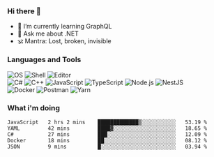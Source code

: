 ### Hi there 👋

- 🌱 I’m currently learning GraphQL
- 💬 Ask me about .NET
- 🕉️ Mantra: Lost, broken, invisible

### Languages and Tools

![OS](https://img.shields.io/badge/-Arch-informational?style=flat&logo=arch-linux&logoColor=white&color=1793D1)
![Shell](https://img.shields.io/badge/-Zsh-informational?style=flat&logo=gnu-bash&logoColor=white&color=4EAA25)
![Editor](https://img.shields.io/badge/-Visual%20Studio%20Code-informational?style=flat&logo=visual-studio-code&logoColor=white&color=007ACC)\
![C#](https://img.shields.io/badge/-C%23-informational?style=flat&logo=.NET&logoColor=white&color=5C2D91)
![C++](https://img.shields.io/badge/-C++-informational?style=flat&logo=c%2B%2B&logoColor=white&color=00599C)
![JavaScript](https://img.shields.io/badge/-JavaScript-informational?style=flat&logo=javascript&logoColor=white&color=F7DF1E)
![TypeScript](https://img.shields.io/badge/-TypeScript-informational?style=flat&logo=typescript&logoColor=white&color=007ACC)
![Node.js](https://img.shields.io/badge/-Node.js-informational?style=flat&logo=node.js&logoColor=white&color=339933)
![NestJS](https://img.shields.io/badge/-NestJS-informational?style=flat&logo=nestjs&logoColor=white&color=E0234E)\
![Docker](https://img.shields.io/badge/-Docker-informational?style=flat&logo=docker&logoColor=white&color=2496ED)
![Postman](https://img.shields.io/badge/-Postman-informational?style=flat&logo=postman&logoColor=white&color=FF6C37)
![Yarn](https://img.shields.io/badge/-Yarn-informational?style=flat&logo=yarn&logoColor=white&color=2C8EBB)

### What i'm doing

<!--START_SECTION:waka-->
```text
JavaScript   2 hrs 2 mins    █████████████▒░░░░░░░░░░░   53.19 % 
YAML         42 mins         ████▓░░░░░░░░░░░░░░░░░░░░   18.65 % 
C#           27 mins         ███░░░░░░░░░░░░░░░░░░░░░░   12.09 % 
Docker       18 mins         ██░░░░░░░░░░░░░░░░░░░░░░░   08.12 % 
JSON         9 mins          █░░░░░░░░░░░░░░░░░░░░░░░░   03.94 % 
```
<!--END_SECTION:waka-->
